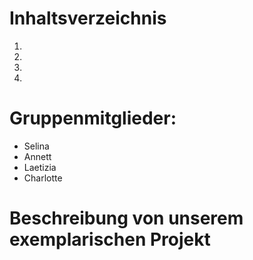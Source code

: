 # Inhaltsverzeichnis 
1.  
2.
3.
4.

# Gruppenmitglieder:
- Selina 
- Annett
- Laetizia
- Charlotte 

# Beschreibung von unserem exemplarischen Projekt 
